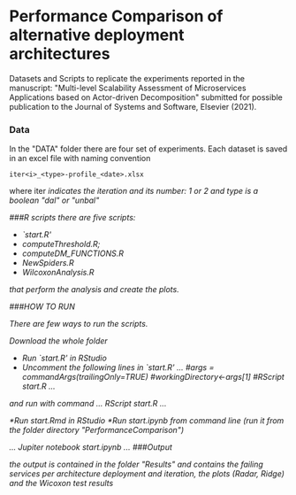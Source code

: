 # Performance Comparison of alternative deployment architectures

Datasets and Scripts to replicate the experiments reported in the manuscript: "Multi-level Scalability Assessment of Microservices Applications based on Actor-driven Decomposition" submitted for possible publication to the Journal of Systems and Software, Elsevier (2021).


### Data

In the "DATA" folder there are four set of experiments. Each dataset is saved in an excel file with naming convention 

```
iter<i>_<type>-profile_<date>.xlsx
```
where iter<i> indicates the iteration and its number: 1 or 2 and type is a boolean "dal" or "unbal"

###R scripts
there are five scripts:

* `start.R'
* computeThreshold.R; 
* computeDM_FUNCTIONS.R
* NewSpiders.R	
* WilcoxonAnalysis.R

that perform the analysis and create the plots. 

###HOW TO RUN

There are few ways to run the scripts. 

Download the whole folder 
* Run `start.R' in RStudio 
* Uncomment the following lines in `start.R'
...
#args = commandArgs(trailingOnly=TRUE)
#workingDirectory<-args[1]
#RScript start.R <path to workingDirectory> 
...

and run with command 
...
RScript start.R <path to workingDirectory> 
...

*Run start.Rmd in RStudio
*Run start.ipynb from command line (run it from the folder directory "PerformanceComparison")

...
Jupiter notebook start.ipynb
...
###Output

the output is contained in the folder "Results" and contains the failing services per architecture deployment and iteration, the plots (Radar, Ridge) and the Wicoxon test results
